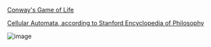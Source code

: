 
[Conway's Game of Life](https://en.wikipedia.org/wiki/Conway%27s_Game_of_Life)

[Cellular Automata, according to Stanford Encyclopedia of Philosophy](https://plato.stanford.edu/entries/cellular-automata/)

![image](https://user-images.githubusercontent.com/71346897/213844621-43f4ffbc-285d-440c-a119-4e444e5627bd.png)
